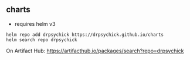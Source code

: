 ## charts
* requires helm v3

```shell script
helm repo add drpsychick https://drpsychick.github.io/charts
helm search repo drpsychick
```

On Artifact Hub: https://artifacthub.io/packages/search?repo=drpsychick